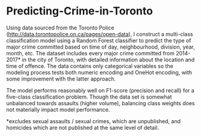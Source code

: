 # Predicting-Crime-in-Toronto
Using data sourced from the Toronto Police (http://data.torontopolice.on.ca/pages/open-data), I construct a multi-class classification model using a Random Forest classifier to predict the type of major crime committed based on time of day, neighbourhood, division, year, month, etc. The dataset includes every major crime committed from 2014-2017* in the city of Toronto, with detailed information about the location and time of offence. The data contains only categorical variables so the modeling process tests both numeric encoding and OneHot encoding, with some improvement with the latter approach. 

The model performs reasonably well on F1-score (precision and recall) for a five-class classification problem. Though the data set is somewhat unbalanced towards assaults (higher volume), balancing class weights does not materially impact model performance.

*excludes sexual assaults / sexual crimes, which are unpublished, and homicides which are not published at the same level of detail.

